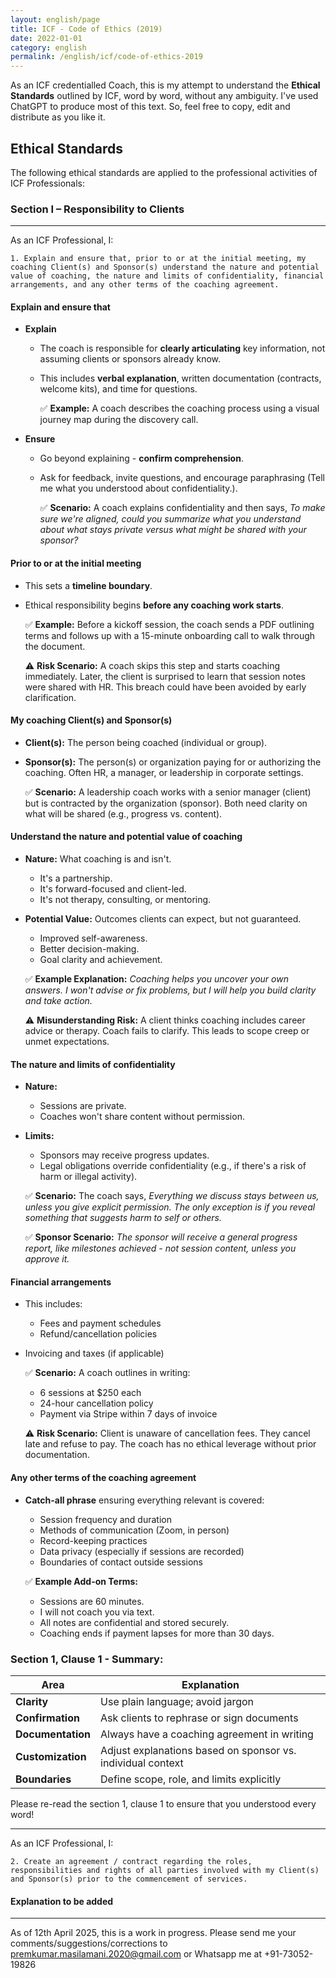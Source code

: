```yaml
---
layout: english/page
title: ICF - Code of Ethics (2019)
date: 2022-01-01
category: english
permalink: /english/icf/code-of-ethics-2019
---
```


As an ICF credentialled Coach, this is my attempt to understand the **Ethical Standards** outlined by ICF, word by word, without any ambiguity. I've used ChatGPT to produce most of this text. So, feel free to copy, edit and distribute as you like it.

## Ethical Standards

The following ethical standards are applied to the professional activities of ICF Professionals:

### Section I – Responsibility to Clients

---

As an ICF Professional, I:

```
1. Explain and ensure that, prior to or at the initial meeting, my coaching Client(s) and Sponsor(s) understand the nature and potential value of coaching, the nature and limits of confidentiality, financial arrangements, and any other terms of the coaching agreement.
```

#### Explain and ensure that
- **Explain**
  - The coach is responsible for **clearly articulating** key information, not assuming clients or sponsors already know.
  - This includes **verbal explanation**, written documentation (contracts, welcome kits), and time for questions.

    ✅ **Example:** A coach describes the coaching process using a visual journey map during the discovery call.

- **Ensure**
  - Go beyond explaining - **confirm comprehension**.
  - Ask for feedback, invite questions, and encourage paraphrasing (Tell me what you understood about confidentiality.).

    ✅ **Scenario:**
    A coach explains confidentiality and then says,
    _To make sure we're aligned, could you summarize what you understand about what stays private versus what might be shared with your sponsor?_

#### Prior to or at the initial meeting

- This sets a **timeline boundary**.
- Ethical responsibility begins **before any coaching work starts**.

  ✅ **Example:**
  Before a kickoff session, the coach sends a PDF outlining terms and follows up with a 15-minute onboarding call to walk through the document.

  ⚠️ **Risk Scenario:**
  A coach skips this step and starts coaching immediately. Later, the client is surprised to learn that session notes were shared with HR. This breach could have been avoided by early clarification.

#### My coaching Client(s) and Sponsor(s)

- **Client(s):** The person being coached (individual or group).
- **Sponsor(s):** The person(s) or organization paying for or authorizing the coaching. Often HR, a manager, or leadership in corporate settings.

  ✅ **Scenario:**
  A leadership coach works with a senior manager (client) but is contracted by the organization (sponsor). Both need clarity on what will be shared (e.g., progress vs. content).

#### Understand the nature and potential value of coaching

- **Nature:** What coaching is and isn't.
  - It's a partnership.
  - It's forward-focused and client-led.
  - It's not therapy, consulting, or mentoring.

- **Potential Value:** Outcomes clients can expect, but not guaranteed.
  - Improved self-awareness.
  - Better decision-making.
  - Goal clarity and achievement.

  ✅ **Example Explanation:**
  _Coaching helps you uncover your own answers. I won't advise or fix problems, but I will help you build clarity and take action._

  ⚠️ **Misunderstanding Risk:**
  A client thinks coaching includes career advice or therapy. Coach fails to clarify. This leads to scope creep or unmet expectations.

#### The nature and limits of confidentiality

- **Nature:**
  - Sessions are private.
  - Coaches won't share content without permission.

- **Limits:**
  - Sponsors may receive progress updates.
  - Legal obligations override confidentiality (e.g., if there's a risk of harm or illegal activity).

  ✅ **Scenario:**
  The coach says,
  _Everything we discuss stays between us, unless you give explicit permission. The only exception is if you reveal something that suggests harm to self or others._

  ✅ **Sponsor Scenario:**
  _The sponsor will receive a general progress report, like milestones achieved - not session content, unless you approve it._

#### Financial arrangements

- This includes:
  - Fees and payment schedules
  - Refund/cancellation policies
- Invoicing and taxes (if applicable)

  ✅ **Scenario:**
  A coach outlines in writing:
  - 6 sessions at $250 each
  - 24-hour cancellation policy
  - Payment via Stripe within 7 days of invoice

  ⚠️ **Risk Scenario:**
  Client is unaware of cancellation fees. They cancel late and refuse to pay. The coach has no ethical leverage without prior documentation.

#### Any other terms of the coaching agreement

- **Catch-all phrase** ensuring everything relevant is covered:
  - Session frequency and duration
  - Methods of communication (Zoom, in person)
  - Record-keeping practices
  - Data privacy (especially if sessions are recorded)
  - Boundaries of contact outside sessions

  ✅ **Example Add-on Terms:**
  - Sessions are 60 minutes.
  - I will not coach you via text.
  - All notes are confidential and stored securely.
  - Coaching ends if payment lapses for more than 30 days.

### Section 1, Clause 1 - Summary:

|Area|Explanation|
|---|---|
|**Clarity**|Use plain language; avoid jargon|
|**Confirmation**|Ask clients to rephrase or sign documents|
|**Documentation**|Always have a coaching agreement in writing|
|**Customization**|Adjust explanations based on sponsor vs. individual context|
|**Boundaries**|Define scope, role, and limits explicitly|

Please re-read the section 1, clause 1 to ensure that you understood every word!

---

As an ICF Professional, I:

```
2. Create an agreement / contract regarding the roles, responsibilities and rights of all parties involved with my Client(s) and Sponsor(s) prior to the commencement of services.
```

#### Explanation to be added

---

As of 12th April 2025, this is a work in progress. Please send me your comments/suggestions/corrections to premkumar.masilamani.2020@gmail.com or Whatsapp me at +91-73052-19826
